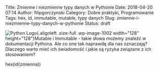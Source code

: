 Title: Zmienne i niezmienne typy danych w Pythonie
Date: 2018-04-20 07:14
Author: filipgorczynski
Category: Dobre praktyki, Programowanie
Tags: hex, id, immutable, mutable, typy danych
Slug: zmienne-i-niezmienne-typy-danych-w-pythonie
Status: draft

![Python Logo](https://filipgorczynski.files.wordpress.com/2015/04/python1.png){.alignleft .size-full .wp-image-1002 width="128" height="128"}Mutable i Immutable - takie słowa możemy znaleźć w dokumentacji Pythona. Ale co one tak naprawdę dla nas oznaczają? Dlaczego warto mieć ich świadomość i jakie są ryzyka związane z ich stosowaniem?

hex(id(zmienna))
